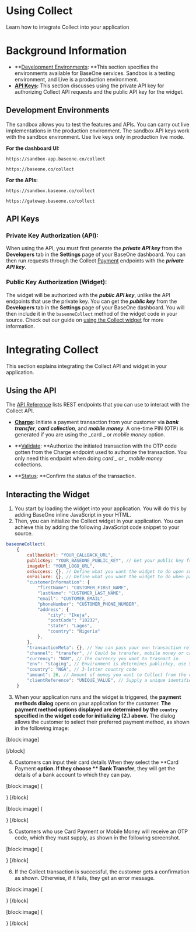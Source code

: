 # Using Collect
Learn how to integrate Collect into your application


# **Background Information**

- **[Development Environments](https://developer.baseone.co/docs/using-collect#development-environments): **This section specifies the environments available for BaseOne services. Sandbox is a testing environment, and Live is a production environment.
- **[API Keys](https://developer.baseone.co/docs/using-collect#api-keys):** This section discusses using the private API key for authorizing Collect API requests and the public API key for the widget.

## Development Environments

The sandbox allows you to test the features and APIs. You can carry out live implementations in the production environment. The sandbox API keys work with the sandbox environment. Use live keys only in production live mode. 

**For the dashboard UI:**

```text Sandbox UI
https://sandbox-app.baseone.co/collect
```
```text Live UI
https://baseone.co/collect
```

**For the APIs:**

```text Sandbox API
https://sandbox.baseone.co/collect
```
```text Live API
https://gateway.baseone.co/collect
```

## API Keys

### **Private Key Authorization (API):**

When using the API, you must first generate the **_private API key_** from the **Developers** tab in the **Settings** page of your BaseOne dashboard. You can then run requests through the Collect [Payment](https://developer.baseone.co/reference/collect-charge) endpoints with the **_private API key_**.

### Public Key Authorization (Widget):

The widget will be authorized with the **_public API key_**, unlike the API endpoints that use the private key. You can get the **_public key_** from the **Developers** tab in the **Settings** page of your BaseOne dashboard. You will then include it in the `baseoneCollect` method of the widget code in your source. Check out our guide on [using the Collect widget](https://developer.baseone.co/docs/using-collect#interacting-the-widget) for more information.

# **Integrating Collect**

This section explains integrating the Collect API and widget in your application.

## Using the API

The [API Reference](https://developer.baseone.co/reference/collect-charge) lists REST endpoints that you can use to interact with the Collect API.

- **[Charge](https://developer.baseone.co/reference/collect-charge):** Initiate a payment transaction from your customer via **_bank transfer_**, _**card collection**_, and _**mobile money**_. A one-time PIN (OTP) is generated if you are using the _card _ or _mobile money_ option.

- **[Validate](https://developer.baseone.co/reference/collect-validate): **Authorize the initiated transaction with the OTP code gotten from the Charge endpoint used to authorize the transaction. You only need this endpoint when doing _card _ or _ mobile money_ collections.

- **[Status](https://developer.baseone.co/reference/collect-status): **Confirm the status of the transaction.

## Interacting the Widget

1. You start by loading the widget into your application. You will do this by adding BaseOne inline JavaScript in your HTML.
2. Then, you can initialize the Collect widget in your application. You can achieve this by adding the following JavaScript code snippet to your source.

```javascript JavaScript
baseoneCollect(
    { 
        callbackUrl: "YOUR_CALLBACK_URL", 
        publicKey: "YOUR_BASEONE_PUBLIC_KEY", // Get your public key from your BaseOne dashboard
        imageUrl: "YOUR_LOGO_URL", 
        onSuccess: {}, // Define what you want the widget to do upon successful payment
        onFailure: {}, // Define what you want the widget to do when payment fails
        "customerInformation": { 
            "firstName": "CUSTOMER_FIRST_NAME", 
            "lastName": "CUSTOMER_LAST_NAME", 
            "email": "CUSTOMER_EMAIL",
            "phoneNumber": "CUSTOMER_PHONE_NUMBER", 
            "address": { 
                "city": "Ikeja", 
                "postCode": "10232", 
                "state": "Lagos", 
                "country": "Nigeria" 
            },
        }, 
        "transactionMeta": {}, // You can pass your own transaction related information here. 
        "channel": "transfer", // Could be transfer, mobile money or card
        "currency": "NGN", // The currency you want to trasnact in
        "env": "staging", // Environment is determines publickey, use STAGING for sandbox  or PROD for live transactions.
        "country": "NGA", // 3-letter country code
        "amount": 26, // Amount of money you want to Collect from the customer
        "clientReference": "UNIQUE_VALUE", // Supply a unique identifier for each transaction. This is mandatory field
    }

```

3. When your application runs and the widget is triggered, the **payment methods dialog** opens on your application for the customer. **The payment method options displayed are determined by the `country` specified in the widget code for initializing (2.) above.** The dialog allows the customer to select their preferred payment method, as shown in the following image:

[block:image]

[/block]


4. Customers can input their card details When they select the **Card Payment **option. If they choose ** Bank Transfer**, they will get the details of a bank account to which they can pay.

[block:image]
{

}
[/block]


[block:image]
{
  
}
[/block]


5. Customers who use Card Payment or Mobile Money will receive an OTP code, which they must supply, as shown in the following screenshot.

[block:image]
{
  
}
[/block]


6. If the Collect transaction is successful, the customer gets a confirmation as shown. Otherwise, if it fails, they get an error message.

[block:image]
{
  
}
[/block]


[block:image]
{
  
}
[/block]